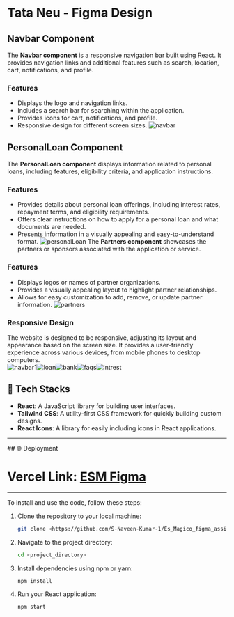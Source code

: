 # Tata Neu - Figma Design

## Navbar Component

The **Navbar component** is a responsive navigation bar built using React. It provides navigation links and additional features such as search, location, cart, notifications, and profile.

### Features
- Displays the logo and navigation links.
- Includes a search bar for searching within the application.
- Provides icons for cart, notifications, and profile.
- Responsive design for different screen sizes.
![navbar](https://github.com/S-Naveen-Kumar-1/Es_Magico_figma_assignment/assets/130354961/b36004a9-36bb-4e17-a35e-53e2f3e1e91c)



## PersonalLoan Component

The **PersonalLoan component** displays information related to personal loans, including features, eligibility criteria, and application instructions.

### Features
- Provides details about personal loan offerings, including interest rates, repayment terms, and eligibility requirements.
- Offers clear instructions on how to apply for a personal loan and what documents are needed.
- Presents information in a visually appealing and easy-to-understand format.
![personalLoan](https://github.com/S-Naveen-Kumar-1/Es_Magico_figma_assignment/assets/130354961/64ef10cd-8b0d-4800-b431-d6db97247cb4)
The **Partners component** showcases the partners or sponsors associated with the application or service.

### Features
- Displays logos or names of partner organizations.
- Provides a visually appealing layout to highlight partner relationships.
- Allows for easy customization to add, remove, or update partner information.
![partners](https://github.com/S-Naveen-Kumar-1/Es_Magico_figma_assignment/assets/130354961/63547765-8948-43d7-acdc-b255f5e89ed7)

### Responsive Design
The website is designed to be responsive, adjusting its layout and appearance based on the screen size. It provides a user-friendly experience across various devices, from mobile phones to desktop computers.
<br>
![navbar1](https://github.com/S-Naveen-Kumar-1/Es_Magico_figma_assignment/assets/130354961/c053c1a1-e176-4798-a673-c450c30f7a6e)![loan](https://github.com/S-Naveen-Kumar-1/Es_Magico_figma_assignment/assets/130354961/747cd293-0943-49d5-bcfa-3686bf716a97)![bank](https://github.com/S-Naveen-Kumar-1/Es_Magico_figma_assignment/assets/130354961/81fcd292-f294-47b5-adf0-eec20ab78845)![faqs](https://github.com/S-Naveen-Kumar-1/Es_Magico_figma_assignment/assets/130354961/8092837d-793e-4dc8-9c1c-e52bf06bfe33)![intrest](https://github.com/S-Naveen-Kumar-1/Es_Magico_figma_assignment/assets/130354961/52773915-a2b1-4753-965a-a99a6b6c8d94)




## 🚀 Tech Stacks
- **React**: A JavaScript library for building user interfaces.
- **Tailwind CSS**: A utility-first CSS framework for quickly building custom designs.
- **React Icons**: A library for easily including icons in React applications.

<hr>
## 🌐 Deployment
<h1><strong>Vercel Link:</strong> <a href="https://esm-figma.vercel.app/">ESM Figma</a></h1>

<hr>
To install and use the code, follow these steps:

1. Clone the repository to your local machine:
    ```bash
    git clone <https://github.com/S-Naveen-Kumar-1/Es_Magico_figma_assignment.git>
    ```

2. Navigate to the project directory:
    ```bash
    cd <project_directory>
    ```

3. Install dependencies using npm or yarn:
    ```bash
    npm install
    ```
4. Run your React application:
    ```bash
    npm start
    ```





